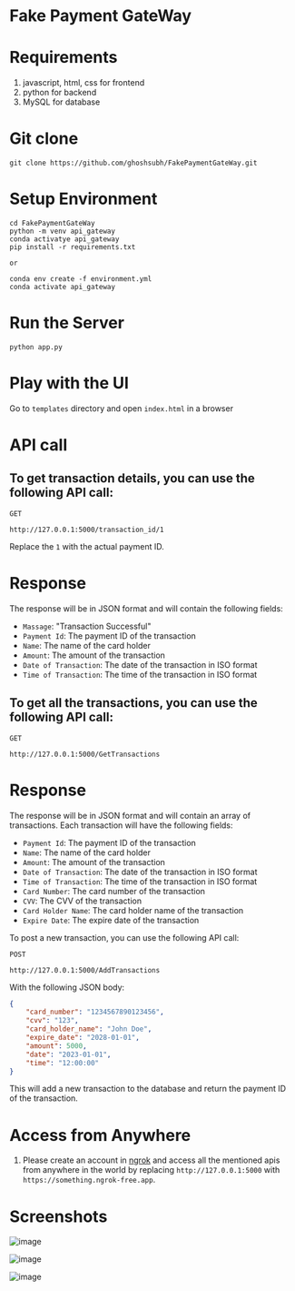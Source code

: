 # Fake Payment GateWay

# Requirements
1. javascript, html, css for frontend
2. python for backend
3. MySQL for database
# Git clone
```
git clone https://github.com/ghoshsubh/FakePaymentGateWay.git
```
   
# Setup Environment
```
cd FakePaymentGateWay
python -m venv api_gateway
conda activatye api_gateway
pip install -r requirements.txt
```
`or`
```
conda env create -f environment.yml
conda activate api_gateway
```
# Run the Server
```
python app.py
```
# Play with the UI

Go to `templates` directory and open `index.html` in a browser


# API call
## To get transaction details, you can use the following API call:

`GET `
```
http://127.0.0.1:5000/transaction_id/1
```

Replace the `1` with the actual payment ID.

# Response
The response will be in JSON format and will contain the following fields:

- `Massage`: "Transaction Successful"
- `Payment Id`: The payment ID of the transaction
- `Name`: The name of the card holder
- `Amount`: The amount of the transaction
- `Date of Transaction`: The date of the transaction in ISO format
- `Time of Transaction`: The time of the transaction in ISO format  

## To get all the transactions, you can use the following API call:
`GET `
```
http://127.0.0.1:5000/GetTransactions
```

# Response
The response will be in JSON format and will contain an array of transactions. Each transaction will have the following fields:

- `Payment Id`: The payment ID of the transaction
- `Name`: The name of the card holder
- `Amount`: The amount of the transaction
- `Date of Transaction`: The date of the transaction in ISO format
- `Time of Transaction`: The time of the transaction in ISO format     
- `Card Number`: The card number of the transaction
- `CVV`: The CVV of the transaction
- `Card Holder Name`: The card holder name of the transaction
- `Expire Date`: The expire date of the transaction

To post a new transaction, you can use the following API call:

`POST`
```
http://127.0.0.1:5000/AddTransactions
```

With the following JSON body:

```json
{
    "card_number": "1234567890123456",
    "cvv": "123",
    "card_holder_name": "John Doe",
    "expire_date": "2028-01-01",
    "amount": 5000,
    "date": "2023-01-01",
    "time": "12:00:00"
}
```

This will add a new transaction to the database and return the payment ID of the transaction.

# Access from Anywhere
1. Please create an account in [ngrok](https://dashboard.ngrok.com/get-started/setup/macos) and access all the mentioned apis from anywhere in the world by replacing `http://127.0.0.1:5000` with `https://something.ngrok-free.app`.

# Screenshots
![image](screenshots/payment_page.png)

![image](screenshots/see_payment_details.png)

![image](screenshots/transaction_details.png)
